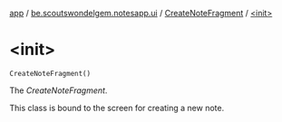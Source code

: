[app](../../index.md) / [be.scoutswondelgem.notesapp.ui](../index.md) / [CreateNoteFragment](index.md) / [&lt;init&gt;](./-init-.md)

# &lt;init&gt;

`CreateNoteFragment()`

The *CreateNoteFragment*.

This class is bound to the screen for creating a new note.

